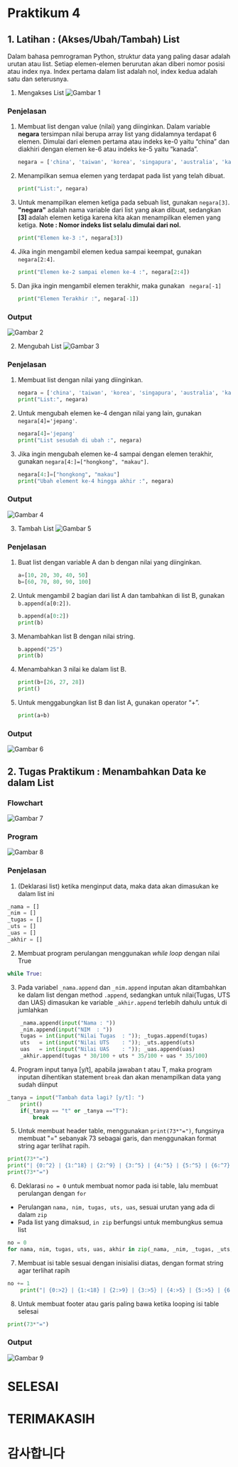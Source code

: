 # Praktikum 4

## 1.  Latihan : (Akses/Ubah/Tambah) List
Dalam bahasa pemrograman Python, struktur data yang paling dasar adalah urutan atau list. Setiap elemen-elemen berurutan akan diberi nomor posisi atau index nya. Index pertama dalam list adalah nol, index kedua adalah satu dan seterusnya.

1. Mengakses List
![Gambar 1](image/akseslist1.jpeg)
### Penjelasan
1. Membuat list dengan value (nilai) yang diinginkan. Dalam variable <b>negara</b> tersimpan nilai berupa array list yang didalamnya terdapat 6 elemen. Dimulai dari elemen pertama atau indeks ke-0 yaitu “china” dan diakhiri dengan elemen ke-6 atau indeks ke-5 yaitu “kanada”.

	```python
	negara = ['china', 'taiwan', 'korea', 'singapura', 'australia', 'kanada']
    ```

2. Menampilkan semua elemen yang terdapat pada list yang telah dibuat.
	
    ```python
    print("List:", negara)
	```

3. Untuk menampilkan elemen ketiga pada sebuah list, gunakan `negara[3]`. <b>"negara"</b> adalah nama variable dari list yang akan dibuat, sedangkan <b>[3]</b> adalah elemen ketiga karena kita akan menampilkan elemen yang ketiga. <b>Note : Nomor indeks list selalu dimulai dari nol.</b>
	
    ```python
	print("Elemen ke-3 :", negara[3])
	```

4. Jika ingin mengambil elemen kedua sampai keempat, gunakan ` negara[2:4]`.
	```python
	print("Elemen ke-2 sampai elemen ke-4 :", negara[2:4])
	```

5. Dan jika ingin mengambil elemen terakhir, maka gunakan ` negara[-1]`
	
    ```python
	print("Elemen Terakhir :", negara[-1])
	```
### Output
![Gambar 2](image/akseslist2.jpeg)

2. Mengubah List
![Gambar 3](image/ubahlist1.jpeg)
### Penjelasan
1. Membuat list dengan nilai yang diinginkan.
	
    ```python
	negara = ['china', 'taiwan', 'korea', 'singapura', 'australia', 'kanada']
    print("List:", negara)
	```

2. Untuk mengubah elemen ke-4 dengan nilai yang lain, gunakan `negara[4]='jepang'`.

	```python
	negara[4]='jepang'
    print("List sesudah di ubah :", negara)
	```

3. Jika ingin mengubah elemen ke-4 sampai dengan elemen terakhir, gunakan `negara[4:]=["hongkong", "makau"]`.
	
    ```python
	negara[4:]=["hongkong", "makau"]
    print("Ubah element ke-4 hingga akhir :", negara)
	```
### Output
![Gambar 4](image/ubahlist2.jpeg)

3. Tambah List
![Gambar 5](image/tambahlist1.jpeg)
### Penjelasan
1. Buat list dengan variable A dan b dengan nilai yang diinginkan.
	
    ```python
	a=[10, 20, 30, 40, 50]
    b=[60, 70, 80, 90, 100]
    ```

2. Untuk mengambil 2 bagian dari list A dan tambahkan di list B, gunakan `b.append(a[0:2])`.

	```python
	b.append(a[0:2])
    print(b)
	```

3. Menambahkan list B dengan nilai string.

	```python
	b.append("25")
    print(b)
	```

4. Menambahkan 3 nilai ke dalam list B.
	```python
	print(b+[26, 27, 28])
    print()
    ```

5. Untuk menggabungkan list B dan list A, gunakan operator “+”.
	
    ```python
	print(a+b)
	```
### Output
![Gambar 6](image/tambahlist2.jpeg)

## 2. Tugas Praktikum : Menambahkan Data ke dalam List
### Flowchart
![Gambar 7](image/flowchart.png)
### Program
![Gambar 8](image/praktikum1.jpeg)
### Penjelasan
1. (Deklarasi list) ketika menginput data, maka data akan dimasukan ke dalam list ini
```python
_nama = []
_nim = []
_tugas = []
_uts = []
_uas = []
_akhir = []
```

2. Membuat program perulangan menggunakan _while loop_ dengan nilai True
```python
while True:
```

3. Pada variabel `_nama.append` dan `_nim.append` inputan akan ditambahkan ke dalam list dengan method `.append`, sedangkan untuk nilai(Tugas, UTS dan UAS) dimasukan ke variable `_akhir.append` terlebih dahulu untuk di jumlahkan
```python
    _nama.append(input("Nama : "))
    _nim.append(input("NIM  : "))
    tugas = int(input("Nilai Tugas  : ")); _tugas.append(tugas)
    uts   = int(input("Nilai UTS    : ")); _uts.append(uts)
    uas   = int(input("Nilai UAS    : ")); _uas.append(uas)
    _akhir.append(tugas * 30/100 + uts * 35/100 + uas * 35/100)
```

4. Program input tanya [y/t], apabila jawaban t atau T, maka program inputan dihentikan statement `break` dan akan menampilkan data yang sudah diinput
```python
_tanya = input("Tambah data lagi? [y/t]: ")
    print()
    if(_tanya == "t" or _tanya =="T"):
        break
```

5. Untuk membuat header table, menggunakan `print(73*"=")`, fungsinya membuat "=" sebanyak 73 sebagai garis, dan menggunakan format string agar terlihat rapih. 
```python
print(73*"=")
print("| {0:^2} | {1:^18} | {2:^9} | {3:^5} | {4:^5} | {5:^5} | {6:^7} |".format("No", "Nama", "NIM", "Tugas", "UTS", "UAS", "Akhir"))
print(73*"=")
```

6. Deklarasi `no = 0` untuk membuat nomor pada isi table, lalu membuat perulangan dengan `for`
- Perulangan `nama, nim, tugas, uts, uas`, sesuai urutan yang ada di dalam `zip`
- Pada list yang dimaksud, `in zip` berfungsi untuk membungkus semua list
```python
no = 0
for nama, nim, tugas, uts, uas, akhir in zip(_nama, _nim, _tugas, _uts, _uas, _akhir):
```

7. Membuat isi table sesuai dengan inisialisi diatas, dengan format string agar terlihat rapih
```python
no += 1    
    print("| {0:>2} | {1:<18} | {2:>9} | {3:>5} | {4:>5} | {5:>5} | {6:>7.2f} |".format(no, nama, nim, tugas, uts, uas, akhir))
```

8. Untuk membuat footer atau garis paling bawa ketika looping isi table selesai
```python
print(73*"=")
```

### Output
![Gambar 9](image/praktikum2.jpeg)

# SELESAI
# TERIMAKASIH
# 감사합니다